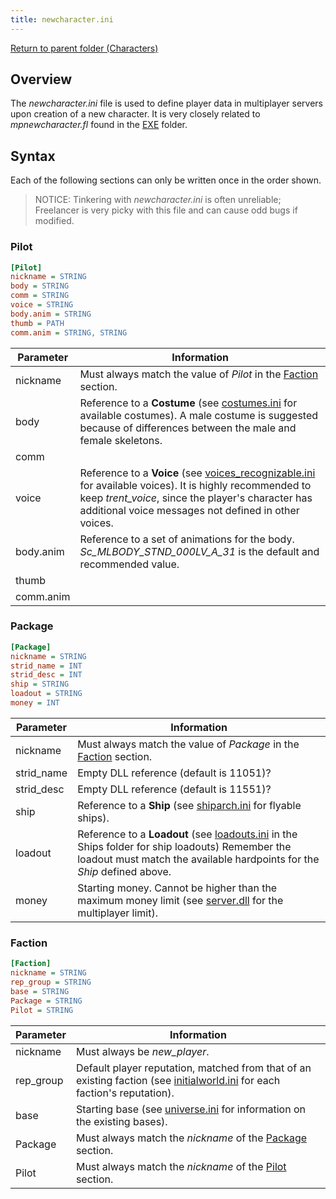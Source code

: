 ```yaml
---
title: newcharacter.ini
---
```


[Return to parent folder (Characters)](../Characters/index.md)

## Overview

The *newcharacter.ini* file is used to define player data in multiplayer servers upon creation of a new character. It is very closely related to *mpnewcharacter.fl* found in the [EXE](../../EXE/index.md) folder.

## Syntax

Each of the following sections can only be written once in the order shown.

> NOTICE: Tinkering with *newcharacter.ini* is often unreliable; Freelancer is very picky with this file and can cause odd bugs if modified.

### Pilot

```ini
[Pilot]
nickname = STRING
body = STRING
comm = STRING
voice = STRING
body.anim = STRING
thumb = PATH
comm.anim = STRING, STRING
```

| Parameter | Information                                                                                                                                                                                                                                                 |
| --------- | ----------------------------------------------------------------------------------------------------------------------------------------------------------------------------------------------------------------------------------------------------------- |
| nickname  | Must always match the value of *Pilot* in the [Faction](#faction) section.                                                                                                                                                                                  |
| body      | Reference to a **Costume** (see [costumes.ini](./costumes.ini.md) for available costumes). A male costume is suggested because of differences between the male and female skeletons.                                                                        |
| comm      |
| voice     | Reference to a **Voice** (see [voices_recognizable.ini](../Audio/voices_recognizable.ini.md) for available voices). It is highly recommended to keep *trent_voice*, since the player's character has additional voice messages not defined in other voices. |
| body.anim | Reference to a set of animations for the body. *Sc_MLBODY_STND_000LV_A_31* is the default and recommended value.                                                                                                                                            |
| thumb     |
| comm.anim |

### Package

```ini
[Package]
nickname = STRING
strid_name = INT
strid_desc = INT
ship = STRING
loadout = STRING
money = INT
```

| Parameter  | Information                                                                                                                                                                                              |
| ---------- | -------------------------------------------------------------------------------------------------------------------------------------------------------------------------------------------------------- |
| nickname   | Must always match the value of *Package* in the [Faction](#faction) section.                                                                                                                             |
| strid_name | Empty DLL reference (default is 11051)?                                                                                                                                                                  |
| strid_desc | Empty DLL reference (default is 11551)?                                                                                                                                                                  |
| ship       | Reference to a **Ship** (see [shiparch.ini](../Ships/shiparch.ini.md) for flyable ships).                                                                                                                |
| loadout    | Reference to a **Loadout** (see [loadouts.ini](./../Ships/loadouts.ini.md) in the Ships folder for ship loadouts) Remember the loadout must match the available hardpoints for the *Ship* defined above. |
| money      | Starting money. Cannot be higher than the maximum money limit (see [server.dll](../../EXE/index.md) for the multiplayer limit).                                                                          |

### Faction

```ini
[Faction]
nickname = STRING
rep_group = STRING
base = STRING
Package = STRING
Pilot = STRING
```

| Parameter | Information                                                                                                                                         |
| --------- | --------------------------------------------------------------------------------------------------------------------------------------------------- |
| nickname  | Must always be *new_player*.                                                                                                                        |
| rep_group | Default player reputation, matched from that of an existing faction (see [initialworld.ini](../initialworld.ini.md) for each faction's reputation). |
| base      | Starting base (see [universe.ini](./../Universe/universe.ini.md) for information on the existing bases).                                            |
| Package   | Must always match the *nickname* of the [Package](#package) section.                                                                                |
| Pilot     | Must always match the *nickname* of the [Pilot](#pilot) section.                                                                                    |